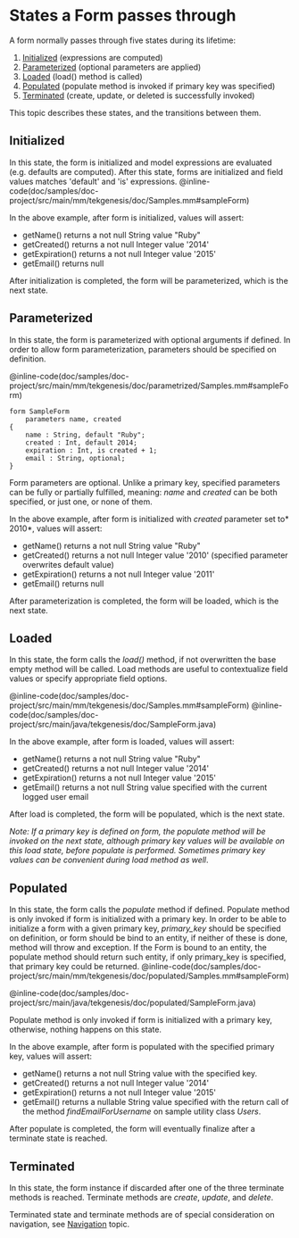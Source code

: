 # States a Form passes through

A form normally passes through five states during its lifetime: 

1. [Initialized](#initialized) (expressions are computed) 
2. [Parameterized](#parameterized) (optional parameters are applied)
3. [Loaded](#loaded) (load() method is called)
4. [Populated](#populated) (populate method is invoked if primary key was specified)
5. [Terminated](#terminated) (create, update, or deleted is successfully invoked)

This topic describes these states, and the transitions between them.

## Initialized

In this state, the form is initialized and model expressions are evaluated (e.g. defaults are computed). After this state, forms are initialized and field values matches 'default' and 'is' expressions.
@inline-code(doc/samples/doc-project/src/main/mm/tekgenesis/doc/Samples.mm#sampleForm)

In the above example, after form is initialized, values will assert:

* getName() returns a not null String value "Ruby"
* getCreated() returns a not null Integer value '2014' 
* getExpiration() returns a not null Integer value '2015'
* getEmail() returns null

After initialization is completed, the form will be parameterized, which is the next state. 

## Parameterized

In this state, the form is parameterized with optional arguments if defined. In order to allow form parameterization, parameters should be specified on definition.

@inline-code(doc/samples/doc-project/src/main/mm/tekgenesis/doc/parametrized/Samples.mm#sampleForm)

```
form SampleForm
    parameters name, created
{
    name : String, default "Ruby";
    created : Int, default 2014;
    expiration : Int, is created + 1;
    email : String, optional;
}
```

Form parameters are optional. Unlike a primary key, specified parameters can be fully or partially fulfilled, meaning: *name* and *created* can be both specified, or just one, or none of them.

In the above example, after form is initialized with *created* parameter set to* 2010*, values will assert:

* getName() returns a not null String value "Ruby"
* getCreated() returns a not null Integer value '2010' (specified parameter overwrites default value)
* getExpiration() returns a not null Integer value '2011'
* getEmail() returns null

After parameterization is completed, the form will be loaded, which is the next state. 

## Loaded

In this state, the form calls the *load()* method, if not overwritten the base empty method will be called. Load methods are useful to contextualize field values or specify appropriate field options.

@inline-code(doc/samples/doc-project/src/main/mm/tekgenesis/doc/Samples.mm#sampleForm)
@inline-code(doc/samples/doc-project/src/main/java/tekgenesis/doc/SampleForm.java)

In the above example, after form is loaded, values will assert:

* getName() returns a not null String value "Ruby"
* getCreated() returns a not null Integer value '2014'
* getExpiration() returns a not null Integer value '2015'
* getEmail() returns a not null String value specified with the current logged user email

After load is completed, the form will be populated, which is the next state. 

*Note: If a primary key is defined on form, the populate method will be invoked on the next state, although primary key values will be available on this load state, before populate is performed. Sometimes primary key values can be convenient during load method as well*. 

## Populated

In this state, the form calls the *populate* method if defined. Populate method is only invoked if form is initialized with a primary key.  In order to be able to initialize a form with a given primary key, *primary_key* should be specified on definition, or form should be bind to an entity,
if neither of these is done, method will throw and exception.
If the Form is bound to an entity, the populate method should return such entity, if only primary_key is specified, that primary key could be returned. 
@inline-code(doc/samples/doc-project/src/main/mm/tekgenesis/doc/populated/Samples.mm#sampleForm)

@inline-code(doc/samples/doc-project/src/main/java/tekgenesis/doc/populated/SampleForm.java)

Populate method is only invoked if form is initialized with a primary key, otherwise, nothing happens on this state.

In the above example, after form is populated with the specified primary key, values will assert:

* getName() returns a not null String value with the specified key.
* getCreated() returns a not null Integer value '2014'
* getExpiration() returns a not null Integer value '2015'
* getEmail() returns a nullable String value specified with the return call of the method *findEmailForUsername* on sample utility class *Users*.

After populate is completed, the form will eventually finalize after a terminate state is reached.

## Terminated

In this state, the form instance if discarded after one of the three terminate methods is reached. Terminate methods are *create*, *update*, and *delete*.

Terminated state and terminate methods are of special consideration on navigation, see [Navigation](navigation/navigation.html) topic.

